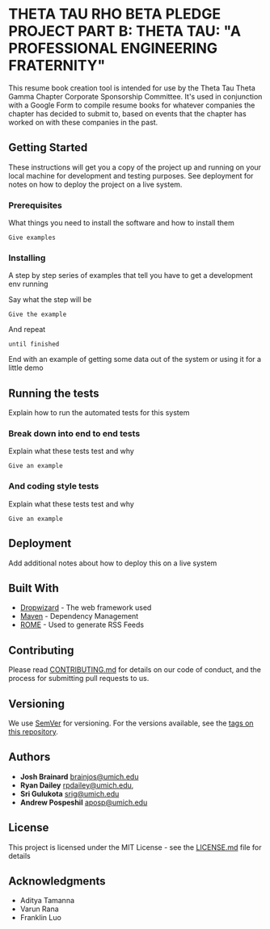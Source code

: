# THETA TAU RHO BETA PLEDGE PROJECT PART B: THETA TAU: "A PROFESSIONAL ENGINEERING FRATERNITY"

This resume book creation tool is intended for use by the Theta Tau Theta Gamma Chapter 
Corporate Sponsorship Committee. It's used in conjunction with a Google Form to compile
resume books for whatever companies the chapter has decided to submit to, based on events
that the chapter has worked on with these companies in the past.

## Getting Started

These instructions will get you a copy of the project up and running on your local machine for development and testing purposes. See deployment for notes on how to deploy the project on a live system.

### Prerequisites

What things you need to install the software and how to install them

```
Give examples
```

### Installing

A step by step series of examples that tell you have to get a development env running

Say what the step will be

```
Give the example
```

And repeat

```
until finished
```

End with an example of getting some data out of the system or using it for a little demo

## Running the tests

Explain how to run the automated tests for this system

### Break down into end to end tests

Explain what these tests test and why

```
Give an example
```

### And coding style tests

Explain what these tests test and why

```
Give an example
```

## Deployment

Add additional notes about how to deploy this on a live system

## Built With

* [Dropwizard](http://www.dropwizard.io/1.0.2/docs/) - The web framework used
* [Maven](https://maven.apache.org/) - Dependency Management
* [ROME](https://rometools.github.io/rome/) - Used to generate RSS Feeds

## Contributing

Please read [CONTRIBUTING.md](https://gist.github.com/PurpleBooth/b24679402957c63ec426) for details on our code of conduct, and the process for submitting pull requests to us.

## Versioning

We use [SemVer](http://semver.org/) for versioning. For the versions available, see the [tags on this repository](https://github.com/your/project/tags). 

## Authors

* **Josh Brainard** <brainjos@umich.edu>
* **Ryan Dailey** <rpdailey@umich.edu>, 
* **Sri Gulukota** <srig@umich.edu>
* **Andrew Pospeshil** <aposp@umich.edu>

## License

This project is licensed under the MIT License - see the [LICENSE.md](LICENSE.md) file for details

## Acknowledgments

* Aditya Tamanna
* Varun Rana
* Franklin Luo